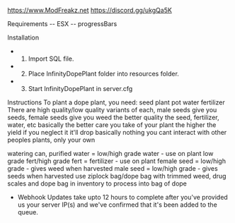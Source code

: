 https://www.ModFreakz.net
https://discord.gg/ukgQa5K

Requirements
-- ESX
-- progressBars

Installation
- 1. Import SQL file.
- 2. Place InfinityDopePlant folder into resources folder.
- 3. Start InfinityDopePlant in server.cfg

Instructions
To plant a dope plant, you need:
seed
plant pot
water
fertilizer
There are high quality/low quality variants of each,
male seeds give you seeds, female seeds give you weed
the better quality the seed, fertilizer, water, etc
basically the better care you take of your plant
the higher the yield
if you neglect it it'll drop basically nothing
you cant interact with other peoples plants, only your own

watering can, purified water = low/high grade water - use on plant
low grade fert/high grade fert = fertilizer - use on plant
female seed = low/high grade - gives weed when harvested
male seed = low/high grade - gives seeds when harvested
use ziplock bag/dope bag with trimmed weed, drug scales and dope bag in inventory to process into bag of dope

- Webhook Updates take upto 12 hours to complete after you've provided us your server IP(s) and we've confirmed that it's been added to the queue.